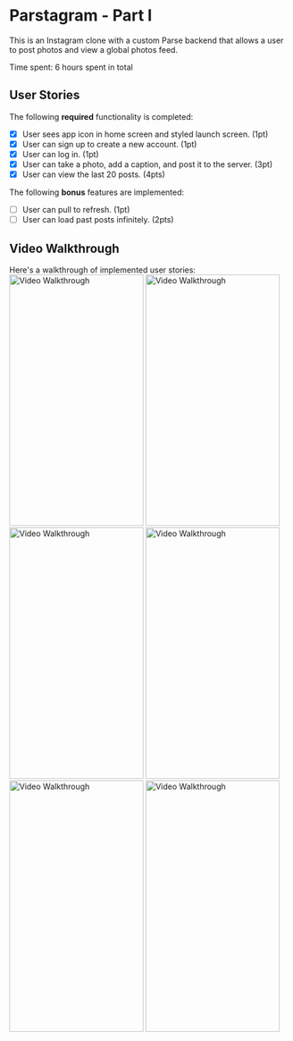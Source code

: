 # Parstagram - Part I

This is an Instagram clone with a custom Parse backend that allows a user to post photos and view a global photos feed.

Time spent: 6 hours spent in total

## User Stories

The following **required** functionality is completed:

- [x] User sees app icon in home screen and styled launch screen. (1pt)
- [x] User can sign up to create a new account. (1pt)
- [x] User can log in. (1pt)
- [x] User can take a photo, add a caption, and post it to the server. (3pt)
- [x] User can view the last 20 posts. (4pts)

The following **bonus** features are implemented:

- [ ] User can pull to refresh. (1pt)
- [ ] User can load past posts infinitely. (2pts)

## Video Walkthrough

Here's a walkthrough of implemented user stories:
<img src='https://user-images.githubusercontent.com/65100772/195969367-f4b48053-4584-4497-a4c4-a71b20e2eb97.gif' width="240" height="450" alt='Video Walkthrough' />
<img src='https://user-images.githubusercontent.com/65100772/195969369-b55935bc-c1db-42cd-9e2c-fb72a273cd89.gif' width="240" height="450" alt='Video Walkthrough' />
<img src='https://user-images.githubusercontent.com/65100772/195969371-318cb309-e1f1-4697-9ab0-2b355c4d4d41.gif' width="240" height="450" alt='Video Walkthrough' />
<img src='https://user-images.githubusercontent.com/65100772/195969379-38715a6b-dc0a-42b1-81c8-c9e8e1a51eff.gif' width="240" height="450" alt='Video Walkthrough' />
<img src='https://user-images.githubusercontent.com/65100772/195969381-22d18917-19f0-4d29-ab78-8951b58023d6.gif' width="240" height="450" alt='Video Walkthrough' />
<img src='https://user-images.githubusercontent.com/65100772/195969388-8339985a-c11c-44c0-9777-70cb168fe36a.gif' width="240" height="450" alt='Video Walkthrough' />



